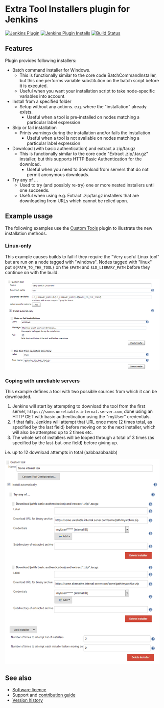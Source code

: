 # Extra Tool Installers plugin for Jenkins

[![Jenkins Plugin](https://img.shields.io/jenkins/plugin/v/extra-tool-installers.svg)](https://plugins.jenkins.io/extra-tool-installers)
[![Jenkins Plugin Installs](https://img.shields.io/jenkins/plugin/i/extra-tool-installers.svg?color=blue)](https://plugins.jenkins.io/extra-tool-installers)
[![Build Status](https://ci.jenkins.io/job/Plugins/job/extra-tool-installers-plugin/job/master/badge/icon)](https://ci.jenkins.io/job/Plugins/job/extra-tool-installers-plugin/job/master/)


## Features

Plugin provides following installers:

* Batch command installer for Windows.
  * This is functionally similar to the core code BatchCommandInstaller,
    but this one performs variable substitution on the batch script before it is executed.
  * Useful when you want your installation script to take node-specific variables into account.
* Install from a specified folder  
  * Setup without any actions. e.g. where the "installation" already exists.
    * Useful when a tool is pre-installed on nodes matching a particular label expression
* Skip or fail installation  
  * Prints warnings during the installation and/or fails the installation
    * Useful when a tool is not available on nodes matching a particular label expression
* Download (with basic authentication) and extract a zip/tar.gz
  * This is functionally similar to the core code
    "Extract .zip/.tar.gz" installer,
    but this supports HTTP Basic Authentication for the download.
    * Useful when you need to download from servers that do not permit anonymous downloads.
* Try any of ...
  * Used to try (and possibly re-try) one or more nested installers until one succeeds.
  * Useful when using
    e.g.
    Extract .zip/tar.gz
    installers that are downloading from URLs which cannot be relied upon.

## Example usage

The following examples use the
[Custom Tools](https://plugins.jenkins.io/custom-tools-plugin/)
plugin to illustrate the new installation methods.

### Linux-only
This example causes builds to fail if they require the "Very useful Linux tool" but are run on a node tagged with "windows".
Nodes tagged with "linux" put `${PATH_TO_THE_TOOL}` on the `$PATH` and `$LD_LIBRARY_PATH` before they continue on with the build.

![](docs/images/ExtraInstaller_Stub.png)

### Coping with unreliable servers
This example defines a tool with two possible sources from which it can be downloaded.

1. Jenkins will start by attempting to download the tool from the first server, `https://some.unreliable.internal.server.com`,
done using an HTTP GET with basic authentication using the "myUser" credentials.
1. If that fails, Jenkins will attempt that URL once more (2 times total, as specified by the last field) before moving on to the next installer, which will also be attempted up to 2 times etc.
1. The whole set of installers will be looped through a total of 3 times (as specified by the last-but-one field) before giving up.

i.e. up to 12 download attempts in total (aabbaabbaabb)

![](docs/images/example-try-any-of.png)


## See also
* [Software licence](LICENSE)
* Support and [contribution guide](CONTRIBUTING.md)
* [Version history](CHANGELOG.md)
